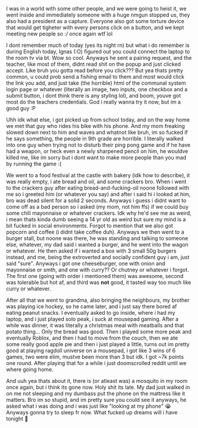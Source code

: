 I was in a world with some other people, and we were going to heist it, we went inside and immediately someone with a huge nmgun stopped us, they also had a president as a capture. Everyone also got some torture device that would get tigheter with every persons click on a button, and we kept meeting new people so :/ once again wtf lol

I dont remember much of today (yes its night rn) but what i do remember is during English today, Ignas (:O) figured out you could connect the laptop to the room tv via bt. Wow so cool. Anyways he sent a pairing request, and the teacher, like most of them, didnt read shit on the popup and just clicked accept. Like bruh you gotta read before you click??? But yea thats pretty common, u could prob send a fishing email to them and most would click the link you add, and just take (the horrible) html of the communal system login page or whatever (literally an image, two inputs, one checkbox and a submit button, i dont think there is any styling lol), and boom, youve got most do the teachers credentials. God i really wanna try it now, but im a good guy :P

Uhh idk what else, i got picked up from school today, and on the way home we met that guy who rides his bike with his phone. And my mom freaking slowed down next to him and waves and whatnot like bruh, im so fucked if he says something, the people in 9th grade are horrible. I literally walked into one guy when trying not to disturb their ping pong game and if he have had a weapon, or heck even a newly sharpened pencil on him, he wouldve killed me, like im sorry but i dont want to make more people than you mad by running the game :(

We went to a food festival at the castle with bakery (idk how to describe), it was really empty, i ate bread and oil, and some crackers bro. When i went to the crackers guy after eating bread-and-fucking-oil noone followed with me so i greeted him (or whatever you say) and after i said hi i looked at him, bro was dead silent for a solid 2 seconds. Anyways i guess i didnt want to come off as a bad person so i asked (my mom, not him ffs) if we could buy some chili mayonnaise or whatever crackers. Idk why he'd see me as weird, i mean thats kinda dumb seeing a 14 yr old as weird but sure my mind is a bit fucked in social environments. Forgot to mention that we also got popcorn and coffee (i didnt take coffee duh). Anyways we then went to a burger stall, but noone was there, he was standing and talking to someone else, whatever, my dad said i wanted a burger, and he went into the wagon or whatever. He then asked if i wanted a box with 3 small 50g burgers instead, and me, being the extroverted and socially confident guy i am, just said "sure". Anyways i got one cheeseburger, one with onion and mayonnaise or smth, and one with curry?? Or chutney or whatever i forgot. The first one (going with order i mentioned them) was awesome, second was tolerable but hot af, and third was **not** good, it tasted way too much like curry or whatever.

After all that we went to grandma, also bringing the neighbours, my brother was playing ice hockey, so he came later, and i just say there bored af eating peanut snacks. I eventually asked to go inside, where i had my laptop, and i just played solo peak, i suck at mousepad gaming. After a while was dinner, it was literally a christmas meal with meatballs and that potato thing... Only the bread was good. Then i played some more peak and eventually Roblox, and then i had to move from the couch, then we ate some really good apple pie and then i just played a little, turns out im pretty good at playing ragdoll universe on a mousepad, i got like 3 wins of 6 games, two were elim, mustve been more than 3 but idk. I got ~7k points one round. After playing that for a while i just doomscrolled reddit until we where going home.

And uuh yea thats about it, there is (or atleast was) a mosquito in my room once again, but i think its gone now. Holy shit its late. My dad just walked in on me not sleeping and my dumbass put the phone on the mattress like it matters. Bro im so stupid, and im pretty sure you could see it anyways, he asked what i was doing and i was just like "looking at my phone" 😭 Anyways gonna try to sleep fr now. What fucked up dreams will i have tonight 🤔